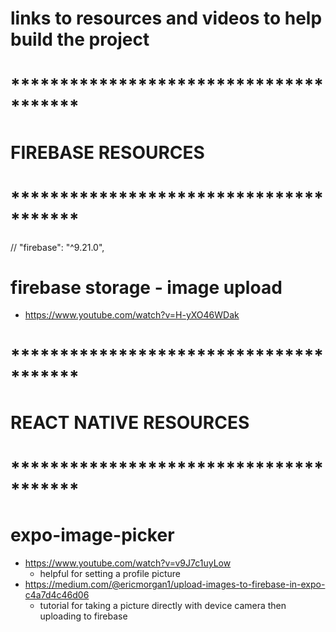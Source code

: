 # links to resources and videos to help build the project

# ***************************************
# FIREBASE RESOURCES
# ***************************************
// "firebase": "^9.21.0",
# firebase storage - image upload
* https://www.youtube.com/watch?v=H-yXO46WDak


# ***************************************
# REACT NATIVE RESOURCES
# ***************************************

# expo-image-picker
* https://www.youtube.com/watch?v=v9J7c1uyLow
    * helpful for setting a profile picture
* https://medium.com/@ericmorgan1/upload-images-to-firebase-in-expo-c4a7d4c46d06
    * tutorial for taking a picture directly with device camera then uploading to firebase
